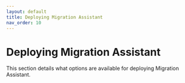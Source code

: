 ```yaml
---
layout: default
title: Deploying Migration Assistant
nav_order: 10
---
```


# Deploying Migration Assistant

This section details what options are available for deploying Migration Assistant.
